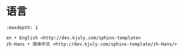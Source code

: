 # 语言

```{toctree}
:maxdepth: 1

en • English <http://dev.kjuly.com/sphinx-template>
zh-Hans • 简体中文 <http://dev.kjuly.com/sphinx-template/zh-Hans/>
```
